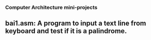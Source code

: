 ### Computer Architecture mini-projects
## bai1.asm: A program to input a text line from keyboard and test if it is a palindrome.
